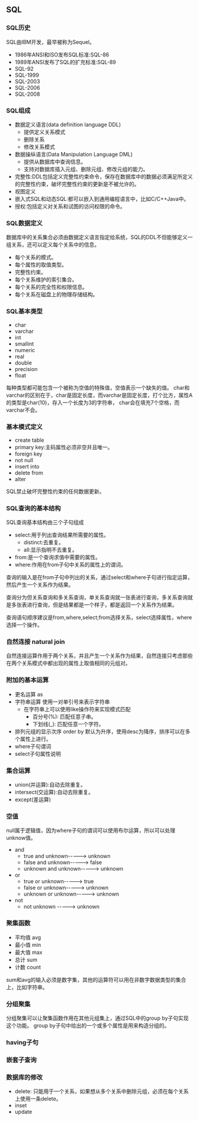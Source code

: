 ## SQL
### SQL历史
SQL由IBM开发，最早被称为Sequel。
+ 1986年ANSI和ISO发布SQL标准:SQL-86
+ 1989年ANSI发布了SQL的扩充标准:SQL-89
+ SQL-92
+ SQL-1999
+ SQL-2003
+ SQL-2006
+ SQL-2008
### SQL组成
+ 数据定义语言(data definition language DDL)
  + 提供定义关系模式
  + 删除关系
  + 修改关系模式
+ 数据操纵语言(Data Manipulation Language DML)
  + 提供从数据库中查询信息。
  + 支持对数据库插入元组、删除元组、修改元组的能力。
+ 完整性:DDL包括定义完整性约束命令，保存在数据库中的数据必须满足所定义的完整性约束，破坏完整性约束的更新是不被允许的。
+ 视图定义
+ 嵌入式SQL和动态SQL:都可以嵌入到通用编程语言中，比如C/C++Java中。
+ 授权:包括定义对关系和试图的访问权限的命令。
### SQL数据定义
数据库中的关系集合必须由数据定义语言指定给系统，SQL的DDL不但能够定义一组关系，还可以定义每个关系中的信息。
+ 每个关系的模式。
+ 每个属性的取值类型。
+ 完整性约束。
+ 每个关系维护的索引集合。
+ 每个关系的完全性和权限信息。
+ 每个关系在磁盘上的物理存储结构。 
### SQL基本类型
+ char
+ varchar
+ int
+ smallint
+ numeric
+ real
+ double
+ precision
+ float

每种类型都可能包含一个被称为空值的特殊值，空值表示一个缺失的值。
char和varchar的区别在于，char是固定长度，而varchar是固定长度，打个比方，属性A的类型是char(10)，存入一个长度为3的字符串，
char会在填充7个空格，而varchar不会。
### 基本模式定义
+ create table
+ primary key:主码属性必须非空并且唯一。
+ foreign key
+ not null
+ insert into
+ delete from
+ alter

SQL禁止破坏完整性约束的任何数据更新。
### SQL查询的基本结构
SQL查询基本结构由三个子句组成
+ select:用于列出查询结果所需要的属性。
  + distinct:去重复。
  + all:显示指明不去重复。
+ from:是一个查询求值中需要的属性。
+ where:作用在from子句中关系的属性上的谓词。

查询的输入是在from子句中列出的关系，通过select和where子句进行指定运算，然后产生一个关系作为结果。

查询分为但关系查询和多关系查询，单关系查询就一张表进行查询，多关系查询就是多张表进行查询，但是结果都是一个样子，都是返回一个关系作为结果。

查询语句顺序建议是from,where,select;from选择关系，select选择属性，where选择一个操作。

### 自然连接 natural join
自然连接运算作用于两个关系，并且产生一个关系作为结果，自然连接只考虑那些在两个关系模式中都出现的属性上取值相同的元组对。
### 附加的基本运算
+ 更名运算 as
+ 字符串运算 使用一对单引号来表示字符串
  + 在字符串上可以使用like操作符来实现模式匹配
    + 百分号(%): 匹配任意子串。
    + 下划线(_): 匹配任意一个字符。
+ 排列元组的显示次序 order by 默认为升序，使用desc为降序，排序可以在多个属性上进行。
+ where子句谓词
+ select子句属性说明
### 集合运算
+ union(并运算):自动去除重复。
+ intersect(交运算):自动去除重复。
+ except(差运算)

### 空值
null属于逻辑值，因为where子句的谓词可以使用布尔运算，所以可以处理unknow值。
+ and
  + true and unknown-----> unknown
  + false and unknown-----> false
  + unknown and unknown-----> unknown
+ or
  + true or unknown-----> true
  + false or unknown-----> unknown
  + unknown or unknown-----> unknown
+ not
  + not unknown -----> unknown

### 聚集函数
+ 平均值 avg
+ 最小值 min
+ 最大值 max
+ 总计 sum
+ 计数 count

sum和avg的输入必须是数字集，其他的运算符可以用在非数字数据类型的集合上，比如字符串。
### 分组聚集
分组聚集可以让聚集函数作用在其他元组集上，通过SQL中的group by子句实现这个功能。
group by子句中给出的一个或多个属性是用来构造分组的。
### having子句
### 嵌套子查询
### 数据库的修改
+ delete: 只能用于一个关系，如果想从多个关系中删除元组，必须在每个关系上使用一条delete。
+ inset
+ update
